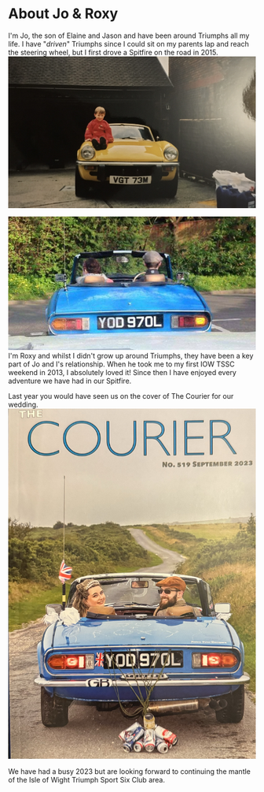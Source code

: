 # About Jo & Roxy

I'm Jo, the son of Elaine and Jason and have been around Triumphs all my life.
I have "*driven*" Triumphs since I could sit on my parents lap and reach the steering wheel, but I first drove a Spitfire on the road in 2015.
![Jo sat on a spitfire](/assets/jovgt.jpeg "Jo sat on a spitfire")

![my first time driving a spitfire](/assets/1stdrive.JPG "my first time driving a spitfire")
I'm Roxy and whilst I didn't grow up around Triumphs, they have been a key part of Jo and I's relationship. When he took me to my first IOW TSSC weekend in 2013, I absolutely loved it! Since then I have enjoyed every adventure we have had in our Spitfire.

Last year you would have seen us on the cover of The Courier for our wedding. 
![Jo and Roxy in their spitfire on there wedding day](/assets/courier.jpeg "Jo and Roxy in their spitfire on there wedding day")

We have had a busy 2023 but are looking forward to continuing the mantle of the Isle of Wight Triumph Sport Six Club area.
